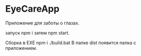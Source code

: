 # EyeCareApp
 
Приложение для заботы о глазах.

запуск npm i
затем npm start.

Сборка в EXE
npm i 
./build.bat
В папке dist появится папка с приложением.

